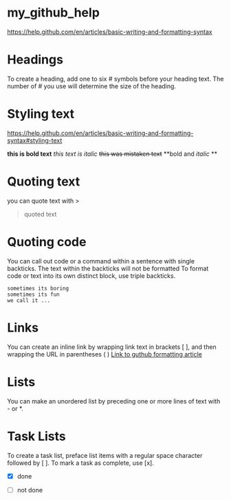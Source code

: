 # my_github_help

https://help.github.com/en/articles/basic-writing-and-formatting-syntax

# Headings
To create a heading, add one to six # symbols before your heading text. The number of # you use will determine the size of the heading.

# Styling text
https://help.github.com/en/articles/basic-writing-and-formatting-syntax#styling-text

**this is bold text**
*this text is italic*
~~this was mistaken text~~
**bold and *italic* **

# Quoting text
you can quote text with >
>quoted text

# Quoting code

You can call out code or a command within a sentence with single backticks. The text within the backticks will not be formatted
To format code or text into its own distinct block, use triple backticks.

```
sometimes its boring
sometimes its fun
we call it ...

```

# Links
You can create an inline link by wrapping link text in brackets [ ], and then wrapping the URL in parentheses ( )
[Link to guthub formatting article](https://help.github.com/en/articles/basic-writing-and-formatting-syntax#links)

# Lists
You can make an unordered list by preceding one or more lines of text with - or *.

# Task Lists
To create a task list, preface list items with a regular space character followed by [ ]. To mark a task as complete, use [x].
- [x] done
- [ ] not done

